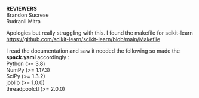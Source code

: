 **REVIEWERS**  
Brandon Sucrese  
Rudranil Mitra
  
Apologies but really struggling with this. I found the makefile for scikit-learn  
https://github.com/scikit-learn/scikit-learn/blob/main/Makefile

  
I read the documentation and saw it needed the following so made the **spack.yaml** accordingly :  
Python (>= 3.8)  
NumPy (>= 1.17.3)  
SciPy (>= 1.3.2)  
joblib (>= 1.0.0)  
threadpoolctl (>= 2.0.0)  

